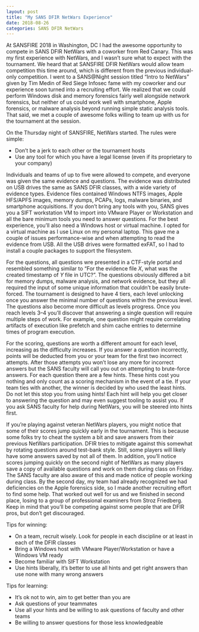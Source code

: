 ```yaml
---
layout: post
title: "My SANS DFIR NetWars Experience"
date: 2018-08-26
categories: SANS DFIR NetWars
---
```


At SANSFIRE 2018 in Washington, DC I had the awesome opportunity to compete in SANS DFIR NetWars with a coworker from Red Canary. This was my first experience with NetWars, and I wasn’t sure what to expect with the tournament. We heard that at SANSFIRE DFIR NetWars would allow team competition this time around, which is different from the previous individual-only competition. I went to a SANS@Night session titled “Intro to NetWars” given by Tim Medin of Red Siege Infosec fame with my coworker and our experience soon turned into a recruiting effort. We realized that we could perform Windows disk and memory forensics fairly well alongside network forensics, but neither of us could work well with smartphone, Apple forensics, or malware analysis beyond running simple static analysis tools. That said, we met a couple of awesome folks willing to team up with us for the tournament at the session.

On the Thursday night of SANSFIRE, NetWars started. The rules were simple:

- Don’t be a jerk to each other or the tournament hosts
- Use any tool for which you have a legal license (even if its proprietary to your company)

Individuals and teams of up to five were allowed to compete, and everyone was given the same evidence and questions. The evidence was distributed on USB drives the same as SANS DFIR classes, with a wide variety of evidence types. Evidence files contained Windows NTFS images, Apple HFS/APFS images, memory dumps, PCAPs, logs, malware binaries, and smartphone acquisitions. If you don’t bring any tools with you, SANS gives you a SIFT workstation VM to import into VMware Player or Workstation and all the bare minimum tools you need to answer questions. For the best experience, you’ll also need a Windows host or virtual machine. I opted for a virtual machine as I use Linux on my personal laptop. This gave me a couple of issues performance-wise and when attempting to read the evidence from USB. All the USB drives were formatted exFAT, so I had to install a couple packages to support the filesystem.

For the questions, all questions wre presented in a CTF-style portal and resembled something similar to “For the evidence file _X_, what was the created timestamp of _Y_ file in UTC?”. The questions obviously differed a bit for memory dumps, malware analysis, and network evidence, but they all required the input of some unique information that couldn’t be easily brute-forced. The tournament is designed to have 4 tiers, each level unlocking once you answer the minimal number of questions within the previous level. The questions also become more difficult as levels progress. Once you reach levels 3–4 you’ll discover that answering a single question will require multiple steps of work. For example, one question might require correlating artifacts of execution like prefetch and shim cache entries to determine times of program execution.

For the scoring, questions are worth a different amount for each level, increasing as the difficulty increases. If you answer a question incorrectly, points will be deducted from you or your team for the first two incorrect attempts. After those attempts you won’t lose any more for incorrect answers but the SANS faculty will call you out on attempting to brute-force answers. For each question there are a few hints. These hints cost you nothing and only count as a scoring mechanism in the event of a tie. If your team ties with another, the winner is decided by who used the least hints. Do not let this stop you from using hints! Each hint will help you get closer to answering the question and may even suggest tooling to assist you. If you ask SANS faculty for help during NetWars, you will be steered into hints first.

If you’re playing against veteran NetWars players, you might notice that some of their scores jump quickly early in the tournament. This is because some folks try to cheat the system a bit and save answers from their previous NetWars participation. DFIR tries to mitigate against this somewhat by rotating questions around test-bank style. Still, some players will likely have some answers saved by not all of them. In addition, you’ll notice scores jumping quickly on the second night of NetWars as many players save a copy of available questions and work on them during class on Friday. The SANS faculty are also aware of this and made notice of people working during class. By the second day, my team had already recognized we had deficiencies on the Apple forensics side, so I made another recruiting effort to find some help. That worked out well for us and we finished in second place, losing to a group of professional examiners from Stroz Friedberg. Keep in mind that you’ll be competing against some people that are DFIR pros, but don’t get discouraged.

Tips for winning:

- On a team, recruit wisely. Look for people in each discipline or at least in each of the DFIR classes
- Bring a Windows host with VMware Player/Workstation or have a Windows VM ready
- Become familiar with SIFT Workstation
- Use hints liberally, it’s better to use all hints and get right answers than use none with many wrong answers

Tips for learning:

- It’s ok not to win, aim to get better than you are
- Ask questions of your teammates
- Use all your hints and be willing to ask questions of faculty and other teams
- Be willing to answer questions for those less knowledgeable
